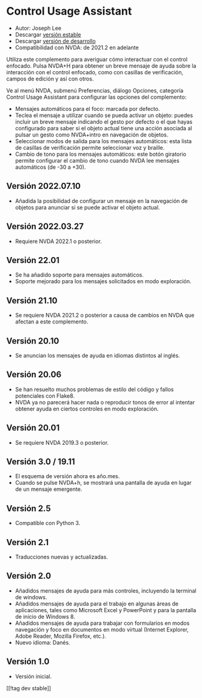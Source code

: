 # Control Usage Assistant #

* Autor: Joseph Lee
* Descargar [versión estable][1]
* Descargar [versión de desarrollo][2]
* Compatibilidad con NVDA: de 2021.2 en adelante

Utiliza este complemento para averiguar cómo interactuar con el control
enfocado.  Pulsa NVDA+H para obtener un breve mensaje de ayuda sobre la
interacción con el control enfocado, como con casillas de verificación,
campos de edición y así con otros.

Ve al menú NVDA, submenú Preferencias, diálogo Opciones, categoría Control
Usage Assistant para configurar las opciones del complemento:

* Mensajes automáticos para el foco: marcada por defecto.
* Teclea el mensaje a utilizar cuando se pueda activar un objeto: puedes
  incluir un breve mensaje indicando el gesto por defecto o el que hayas
  configurado para saber si el objeto actual tiene una acción asociada al
  pulsar un gesto como NVDA+intro en navegación de objetos.
* Seleccionar modos de salida para los mensajes automáticos: esta lista de
  casillas de verificación permite seleccionar voz y braille.
* Cambio de tono para los mensajes automáticos: este botón giratorio permite
  configurar el cambio de tono cuando NVDA lee mensajes automáticos (de -30
  a +30).

## Versión 2022.07.10

* Añadida la posibilidad de configurar un mensaje en la navegación de
  objetos para anunciar si se puede activar el objeto actual.

## Versión 2022.03.27

* Requiere NVDA 2022.1 o posterior.

## Versión 22.01

* Se ha añadido soporte para mensajes automáticos.
* Soporte mejorado para los mensajes solicitados en modo exploración.

## Versión 21.10

* Se requiere NVDA 2021.2 o posterior a causa de cambios en NVDA que afectan
  a este complemento.

## Versión 20.10

* Se anuncian los mensajes de ayuda en idiomas distintos al inglés.

## Versión 20.06

* Se han resuelto muchos problemas de estilo del código y fallos potenciales
  con Flake8.
* NVDA ya no parecerá hacer nada o reproducir tonos de error al intentar
  obtener ayuda en ciertos controles en modo exploración.

## Versión 20.01

* Se requiere NVDA 2019.3 o posterior.

## Versión 3.0 / 19.11

* El esquema de versión ahora es año.mes.
* Cuando se pulse NVDA+h, se mostrará una pantalla de ayuda en lugar de un
  mensaje emergente.

## Versión 2.5

* Compatible con Python 3.

## Versión 2.1

* Traducciones nuevas y actualizadas.

## Versión 2.0

* Añadidos mensajes de ayuda para más controles, incluyendo la terminal de
  windows.
* Añadidos mensajes de ayuda para el trabajo en algunas áreas de
  aplicaciones, tales como Microsoft Excel y PowerPoint y para la pantalla
  de inicio de Windows 8.
* Añadidos mensajes de ayuda para trabajar con formularios en modos
  navegación y foco en documentos en modo virtual (Internet Explorer, Adobe
  Reader, Mozilla Firefox, etc.).
* Nuevo idioma: Danés.

## Versión 1.0

* Versión inicial.

[[!tag dev stable]]

[1]: https://addons.nvda-project.org/files/get.php?file=cua

[2]: https://addons.nvda-project.org/files/get.php?file=cua-dev
